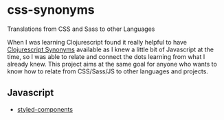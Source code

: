 # css-synonyms
Translations from CSS and Sass to other Languages

When I was learning Clojurescript found it really helpful to have [Clojurescript Synonyms](https://kanaka.github.io/clojurescript/web/synonym.html) available as I knew a little bit of Javascript at the time, so I was able to relate and connect the dots learning from what I already knew. This project aims at the same goal for anyone who wants to know how to relate from CSS/Sass/JS to other languages and projects.

## Javascript

* [styled-components](./styled-components.md)
